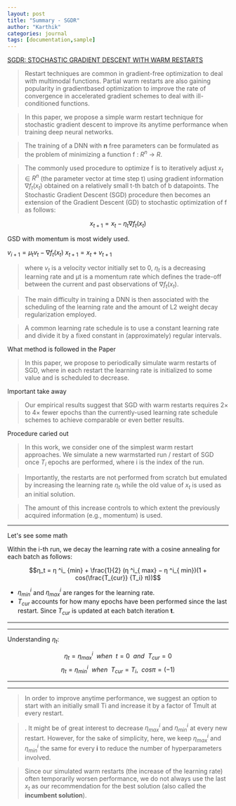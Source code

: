 ```yaml
---
layout: post
title: "Summary - SGDR"
author: "Karthik"
categories: journal
tags: [documentation,sample]
---
```





[SGDR: STOCHASTIC GRADIENT DESCENT WITH WARM RESTARTS](https://arxiv.org/pdf/1608.03983.pdf)


>Restart techniques are common in gradient-free optimization to deal with multimodal functions. Partial warm restarts are also gaining popularity in gradientbased optimization to improve the rate of convergence in accelerated gradient schemes to deal with ill-conditioned functions.

> In this paper, we propose a simple warm restart technique for stochastic gradient descent to improve its anytime performance when training deep neural networks.

>The training of a DNN with **n** free parameters can be formulated as the problem of minimizing a function f : $R^n$ → $R$. 

> The commonly used procedure to optimize f is to iteratively adjust
>  $x_t$ ∈ $R^n$ (the parameter vector at time step t) using gradient information ∇$f_t(x_t)$ obtained on a relatively small t-th batch of b datapoints. The Stochastic Gradient Descent (SGD) procedure then becomes an extension of the Gradient Descent (GD) to stochastic optimization of f as follows:

$$x_{t+1} = x_t − η_t∇f_t(x_t)$$

GSD with momentum is most widely used.


$v_{i+1} = \mu_t v_t - \nabla f_t(x_t)$
$x_{t+1} = x_t + v_{t+1}$


> where $v_t$ is a velocity vector initially set to 0, $η_t$ is a decreasing learning rate and µt is a momentum rate which defines the trade-off between the current and past observations of $∇f_t(x_t)$.

> The main difficulty in training a DNN is then associated with the scheduling of the learning rate and the amount of L2 weight decay regularization employed.

>A common learning rate schedule is to use a constant learning rate and divide it by a fixed constant in (approximately) regular intervals.


What method is followed in the Paper
>In this paper, we propose to periodically simulate warm restarts of SGD, where in each restart the learning rate is initialized to some value and is scheduled to decrease.


Important take away
> Our empirical results suggest that SGD with warm restarts requires 2× to 4× fewer epochs than the currently-used learning rate schedule schemes to achieve comparable or even better results.


Procedure caried out
> In this work, we consider one of the simplest warm restart approaches. We simulate a new warmstarted run / restart of SGD once $T_i$ epochs are performed, where i is the index of the run. 

>Importantly, the restarts are not performed from scratch but emulated by increasing the learning rate $η_t$ while the old value of $x_t$ is used as an initial solution.

> The amount of this increase controls to which extent the previously acquired information (e.g., momentum) is used.

---
Let's see some math

Within the i-th run, we decay the learning rate with a cosine annealing for each batch as follows:

$$η_t = η ^i_ {min} + \frac{1}{2} (η ^i_{ max} − η ^i_{ min})(1 + cos(\frac{T_{cur}} {T_i} π))$$

- $η^i_{min}$ and $η^i_{max}$ are ranges for the learning rate.
- $T_{cur}$ accounts for how many epochs have been performed since the last restart. Since $T_{cur}$ is updated at each batch iteration **t**.

---
---
Understanding $η_t$:

   $$η_t = η^i_{max}   \ \ when   \ \  t = 0 \  \ and  \   \ T_{cur} = 0$$
   $$η_t = η^i_{min}  \ \  when  \ \  T_{cur} =  T_i , \ \ cos{\pi} = (-1)$$

---
---
> In order to improve anytime performance, we suggest an option to start with an initially small Ti and increase it by a factor of Tmult at every restart.

> . It might be of great interest to decrease $η^i_{max}$ and $η^i_{min}$ at every new restart. However, for the sake of simplicity, here, we keep $η^i_{max}$ and $η^i_{min}$ the same for every **i** to reduce the number of hyperparameters involved.

>Since our simulated warm restarts (the increase of the learning rate) often temporarily worsen performance, we do not always use the last $x_t$ as our recommendation for the best solution (also called the **incumbent solution**).